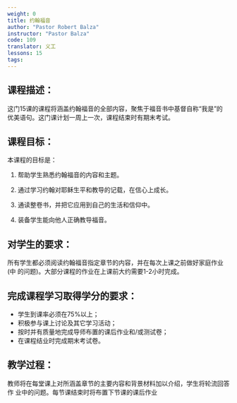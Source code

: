 ```yaml
---
weight: 0
title: 约翰福音
author: "Pastor Robert Balza"
instructor: "Pastor Balza"
code: 109
translator: 义工
lessons: 15
tags: 
--- 
```


## 课程描述：

这门15课的课程将涵盖约翰福音的全部内容，聚焦于福音书中基督自称“我是”的
优美语句。这门课计划一周上一次，课程结束时有期末考试。

## 课程目标：

本课程的目标是：

1. 帮助学生熟悉约翰福音的内容和主题。

1. 通过学习约翰对耶稣生平和教导的记载，在信心上成长。

1. 通读整卷书，并把它应用到自己的生活和信仰中。

1. 装备学生能向他人正确教导福音。

## 对学生的要求：

所有学生都必须阅读约翰福音指定章节的内容，并在每次上课之前做好家庭作业(中
的问题)。大部分课程的作业在上课前大约需要1-2小时完成。

## 完成课程学习取得学分的要求：

- 学生到课率必须在75%以上；
- 积极参与课上讨论及其它学习活动；
- 按时并有质量地完成导师布置的课后作业和/或测试卷；
- 在课程结业时完成期末考试卷。

## 教学过程：

教师将在每堂课上对所涵盖章节的主要内容和背景材料加以介绍，学生将轮流回答作
业中的问题。每节课结束时将布置下节课的课后作业
